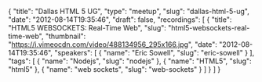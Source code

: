 {
  "title": "Dallas HTML 5 UG",
  "type": "meetup",
  "slug": "dallas-html-5-ug",
  "date": "2012-08-14T19:35:46",
  "draft": false,
  "recordings": [
    {
      "title": "HTML5 WEBSOCKETS: Real-Time Web",
      "slug": "html5-websockets-real-time-web",
      "thumbnail": "https://i.vimeocdn.com/video/488134956_295x166.jpg",
      "date": "2012-08-14T19:35:46",
      "speakers": [
        {
          "name": "Eric Sowell",
          "slug": "eric-sowell"
        }
      ],
      "tags": [
        {
          "name": "Nodejs",
          "slug": "nodejs"
        },
        {
          "name": "HTML5",
          "slug": "html5"
        },
        {
          "name": "web sockets",
          "slug": "web-sockets"
        }
      ]
    }
  ]
}